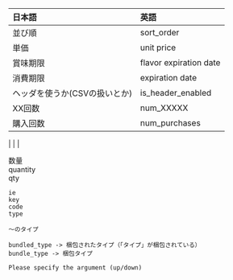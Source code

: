 


|     日本語                    |      英語                |
|:----------------------------|:-------------------------|
|  並び順                      |  sort_order              |
|  単価                        |  unit price              |
|  賞味期限                     |  flavor expiration date  |
|  消費期限                     |  expiration date         |
|  ヘッダを使うか(CSVの扱いとか)   |  is_header_enabled       |
|  XX回数                      |  num_XXXXX  |
|  購入回数                     |  num_purchases  |


|            |    |


数量  
quantity  
qty  

```
ie
key
code
type
```


```
〜のタイプ

bundled_type -> 梱包されたタイプ（「タイプ」が梱包されている）
bundle_type -> 梱包タイプ
```


```
Please specify the argument (up/down)
```
